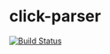click-parser
============

[![Build Status](https://travis-ci.org/leeopop/click-parser.svg?branch=master)](https://travis-ci.org/leeopop/click-parser)
